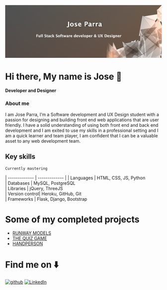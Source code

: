  <img src="media/photo.png" alt="Am-i-home">
 
 # Hi there, My name is Jose 👋
#### Developer and Designer

### About me
I am Jose Parra, I’m a Software development and UX Design student with a passion for designing and building front end web applications that are user friendly. I have a solid understanding of using both front end and back end development and I am exited to use my skills in a professional setting and I am a quick learner and team player, I am confident that I can be a valuable asset to any web development team.

## Key skills

    Currently mastering                    
| -------------  | -------------            |
|   Languages    | HTML, CSS, JS, Python    
|   Databases    | MySQL, PostgreSQL                  
|   Libraries    | jQuery, ThreeJS          
| Version control| Heroku, GitHub, Git       
| Frameworks     | Flask, Django, Bootstrap 

# Some of my completed projects 
- [RUNWAY MODELS](https://github.com/JoseParra28/runway-models-final-project)
- [<CAKE/> THE QUIZ GAME](https://github.com/JoseParra28/quiz-game-final-project)
- [HANDPERSON](https://github.com/JoseParra28/HangPerson-project/blob/main/README.md)

# Find me on ⬇️
[<img src='https://cdn.jsdelivr.net/npm/simple-icons@3.0.1/icons/github.svg' alt='github' height='40' color='white'>](https://github.com/JoseParra28)  [<img src='https://cdn.jsdelivr.net/npm/simple-icons@3.0.1/icons/linkedin.svg' alt='LinkedIn' height='40'>](https://www.linkedin.com/in/jose-parra-b50556247/)  



